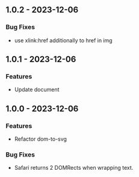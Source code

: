## 1.0.2 - 2023-12-06

### Bug Fixes

* use xlink:href additionally to href in img


## 1.0.1 - 2023-12-06

### Features

* Update document


## 1.0.0 - 2023-12-06

### Features

* Refactor dom-to-svg

### Bug Fixes

* Safari returns 2 DOMRects when wrapping text.